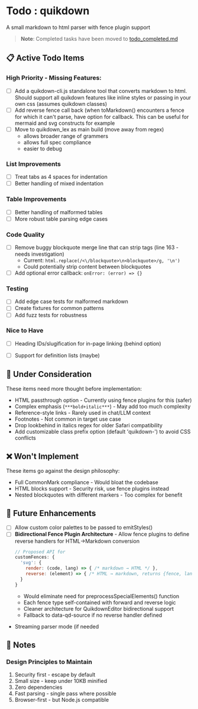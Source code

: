 # Todo : quikdown

A small markdown to html parser with fence plugin support

> **Note**: Completed tasks have been moved to [todo_completed.md](./todo_completed.md)

## 📋 Active Todo Items

### High Priority - Missing Features:

* [ ] Add a quikdown-cli.js standalone tool that converts markdown to html. Should support all quikdown features like inline styles or passing in your own css (assumes quikdown classes)
* [ ] Add reverse fence call back (when toMarkdown() encounters a fence for which it can't parse, have option for callback.  This can be useful for mermaid and svg constructs for example
* [ ] Move to quikdown_lex as main build (move away from regex)
  - allows broader range of grammers
  - allows full spec compliance
  - easier to debug

### List Improvements
* [ ] Treat tabs as 4 spaces for indentation
* [ ] Better handling of mixed indentation

### Table Improvements
* [ ] Better handling of malformed tables
* [ ] More robust table parsing edge cases

### Code Quality
* [ ] Remove buggy blockquote merge line that can strip tags (line 163 - needs investigation)
  * Current: `html.replace(/<\/blockquote>\n<blockquote>/g, '\n')`
  * Could potentially strip content between blockquotes
* [ ] Add optional error callback: `onError: (error) => {}`

### Testing
* [ ] Add edge case tests for malformed markdown
* [ ] Create fixtures for common patterns
* [ ] Add fuzz tests for robustness

### Nice to Have
* [ ] Heading IDs/slugification for in-page linking (behind option)
* [ ] Support for definition lists (maybe)


## 🤔 Under Consideration

These items need more thought before implementation:

* HTML passthrough option - Currently using fence plugins for this (safer)
* Complex emphasis (`***bold+italic***`) - May add too much complexity
* Reference-style links - Rarely used in chat/LLM context
* Footnotes - Not common in target use case
* Drop lookbehind in italics regex for older Safari compatibility
* Add customizable class prefix option (default 'quikdown-') to avoid CSS conflicts

## ❌ Won't Implement

These items go against the design philosophy:

* Full CommonMark compliance - Would bloat the codebase
* HTML blocks support - Security risk, use fence plugins instead
* Nested blockquotes with different markers - Too complex for benefit

## 🔮 Future Enhancements

* [ ] Allow custom color palettes to be passed to emitStyles()
* [ ] **Bidirectional Fence Plugin Architecture** - Allow fence plugins to define reverse handlers for HTML→Markdown conversion
  ```javascript
  // Proposed API for 
  customFences: {
    'svg': {
      render: (code, lang) => { /* markdown → HTML */ },
      reverse: (element) => { /* HTML → markdown, returns {fence, lang, content} */ }
    }
  }
  ```
  - Would eliminate need for preprocessSpecialElements() function
  - Each fence type self-contained with forward and reverse logic
  - Cleaner architecture for QuikdownEditor bidirectional support
  - Fallback to data-qd-source if no reverse handler defined

* Streaming parser mode (if needed
## 📝 Notes

### Design Principles to Maintain
1. Security first - escape by default
2. Small size - keep under 10KB minified
3. Zero dependencies
4. Fast parsing - single pass where possible
5. Browser-first - but Node.js compatible

